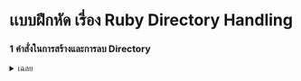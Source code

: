 # เเบบฝึกหัด เรี่อง Ruby Directory Handling
### 1 คำสั่งในการสร้างและการลบ Directory 

<details>
   <summary>เฉลย</summary>

Dir.mkdir และ ( Dir.delete/Dir.rmdir/Dir.unlink )
</details>

